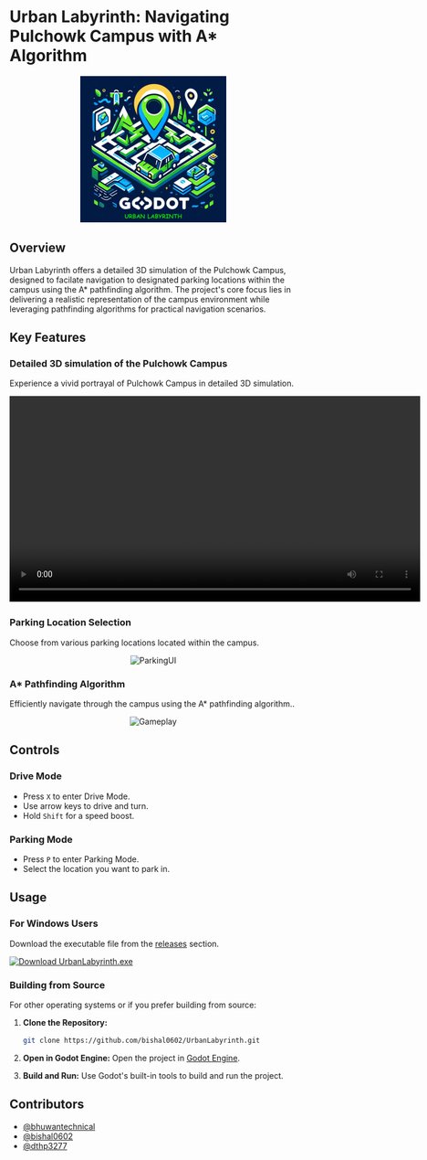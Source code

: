 # Urban Labyrinth: Navigating Pulchowk Campus with A* Algorithm

<p align="center">
  <img src="src/Resources/icons/urban_labyrinth_256.png" alt="Urban Labyrinth Logo" width="256" />
</p>

## Overview
Urban Labyrinth offers a detailed 3D simulation of the Pulchowk Campus, designed to facilate navigation to designated parking locations within the campus using the A* pathfinding algorithm. The project's core focus lies in delivering a realistic representation of the campus environment while leveraging pathfinding algorithms for practical navigation scenarios.


## Key Features

### Detailed 3D simulation of the Pulchowk Campus
Experience a vivid portrayal of Pulchowk Campus in detailed 3D simulation.
<p align="center">
  <video src="https://github.com/bishal0602/UrbanLabyrinth/assets/106395844/645fef9f-9ffa-4bd8-b51b-3402dafd03c6" controls="controls" alt="Pulchowk Campus View" width="720"></video>
</p>

### Parking Location Selection
Choose from various parking locations located within the campus.
<p align="center">
  <img src="https://github.com/bishal0602/UrbanLabyrinth/assets/106395844/e6773a90-1892-42fc-9df4-0d8c4500047b" alt="ParkingUI" width="720" />
</p>

### A* Pathfinding Algorithm
Efficiently navigate through the campus using the A* pathfinding algorithm..
<p align="center">
  <img src="https://github.com/bishal0602/UrbanLabyrinth/assets/106395844/cd9a0030-b3f5-49d3-9884-b4856bf4fa9d" alt="Gameplay" width="720" />
</p>


## Controls

### Drive Mode
- Press `X` to enter Drive Mode.
- Use arrow keys to drive and turn.
- Hold `Shift` for a speed boost.

### Parking Mode
- Press `P` to enter Parking Mode.
- Select the location you want to park in.

## Usage

### For Windows Users
Download the executable file from the [releases](https://github.com/bishal0602/UrbanLabyrinth/releases/tag/v1.0.0) section.

<a href="https://github.com/bishal0602/UrbanLabyrinth/releases/download/v1.0.0/UrbanLabyrinth.exe" download>
  <img src="https://github.com/bishal0602/UrbanLabyrinth/assets/106395844/4c7c5a1e-879c-40aa-a31c-403467e5871b" alt="Download UrbanLabyrinth.exe" width="80" />
</a>

### Building from Source
For other operating systems or if you prefer building from source:

1. **Clone the Repository:**
   ```bash
   git clone https://github.com/bishal0602/UrbanLabyrinth.git
   ```

2. **Open in Godot Engine:**
   Open the project in [Godot Engine](https://godotengine.org/).

3. **Build and Run:**
   Use Godot's built-in tools to build and run the project.

## Contributors
- [@bhuwantechnical](https://github.com/bhuwantechnical)
- [@bishal0602](https://github.com/bishal0602)
- [@dthp3277](https://github.com/dthp3277)

